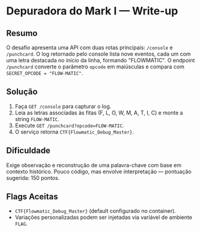 # Depuradora do Mark I — Write-up

## Resumo

O desafio apresenta uma API com duas rotas principais: `/console` e `/punchcard`. O log retornado pelo console
lista nove eventos, cada um com uma letra destacada no início da linha, formando "FLOWMATIC". O endpoint `/punchcard`
converte o parâmetro `opcode` em maiúsculas e compara com `SECRET_OPCODE = "FLOW-MATIC"`.

## Solução

1. Faça `GET /console` para capturar o log.
2. Leia as letras associadas às fitas (F, L, O, W, M, A, T, I, C) e monte a string `FLOW-MATIC`.
3. Execute `GET /punchcard?opcode=FLOW-MATIC`.
4. O serviço retorna `CTF{Flowmatic_Debug_Master}`.

## Dificuldade

Exige observação e reconstrução de uma palavra-chave com base em contexto histórico. Pouco código, mas envolve
interpretação — pontuação sugerida: 150 pontos.

## Flags Aceitas

- `CTF{Flowmatic_Debug_Master}` (default configurado no container).
- Variações personalizadas podem ser injetadas via variável de ambiente `FLAG`.
